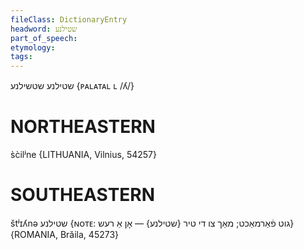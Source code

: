 ```yaml
---
fileClass: DictionaryEntry
headword: שטילנע
part_of_speech: 
etymology: 
tags: 
---
```

שטילנע
שטשילנע
‎{ᴘᴀʟᴀᴛᴀʟ ʟ /ʎ/}

NORTHEASTERN
==============

s̀c̀ilʲne {LITHUANIA, Vilnius, 54257}

SOUTHEASTERN
==============

štʲɪʎnə שטילנע {ɴᴏᴛᴇ: גוט פֿאַרמאַכט; מאַך צו די טיר {שטילנע} — אָן אַ רעש} {ROMANIA, Brăila, 45273}